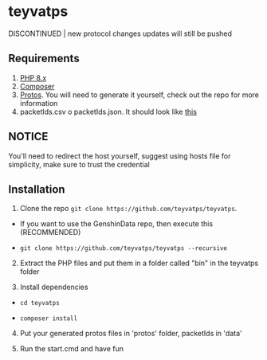 # teyvatps

DISCONTINUED | new protocol changes updates will still be pushed

## Requirements
1. [PHP 8.x](https://windows.php.net/download)
2. [Composer](https://getcomposer.org/)
3. [Protos](https://github.com/teyvatps/protos). You will need to generate it yourself, check out the repo for more information
4. packetIds.csv o packetIds.json. It should look like [this](https://github.com/Xiaobin0860/GenshinDebug/blob/master/util/packetIds.json)

## NOTICE
You'll need to redirect the host yourself, suggest using hosts file for simplicity, make sure to trust the credential

## Installation
1. Clone the repo ``git clone https://github.com/teyvatps/teyvatps``. 

- If you want to use the GenshinData repo, then execute this (RECOMMENDED)

- ``git clone https://github.com/teyvatps/teyvatps --recursive`` 

2. Extract the PHP files and put them in a folder called "bin" in the teyvatps folder

3. Install dependencies

* ``cd teyvatps``

* ``composer install``

4. Put your generated protos files in 'protos' folder, packetIds in 'data'

4. Run the start.cmd and have fun
